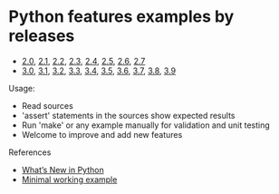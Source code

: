 # Python features examples by releases

* [2.0](2.0.py), [2.1](2.1.py), [2.2](2.2.py), [2.3](2.3.py), [2.4](2.4.py), [2.5](2.5.py), [2.6](2.6.py), [2.7](2.7.py)
* [3.0](3.0.py), [3.1](3.1.py), [3.2](3.2.py), [3.3](3.3.py), [3.4](3.4.py), [3.5](3.5.py), [3.6](3.6.py), [3.7](3.7.py), [3.8](3.8.py), [3.9](3.9.py)

Usage:
* Read sources
* 'assert' statements in the sources show expected results
* Run 'make' or any example manually for validation and unit testing
* Welcome to improve and add new features

References
* [What’s New in Python](https://docs.python.org/3.10/whatsnew/index.html)
* [Minimal working example](https://en.wikipedia.org/wiki/Minimal_working_example)
